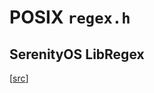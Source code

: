 # POSIX `regex.h`

## SerenityOS LibRegex

[[src](https://github.com/SerenityOS/serenity/tree/master/Userland/Libraries/LibRegex)]
